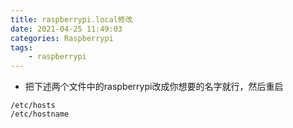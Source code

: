 ```yaml
---
title: raspberrypi.local修改
date: 2021-04-25 11:49:03
categories: Raspberrypi
tags: 
    - raspberrypi 
---
```


* 把下述两个文件中的raspberrypi改成你想要的名字就行，然后重启
```
/etc/hosts
/etc/hostname
```